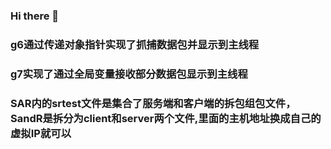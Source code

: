### Hi there 👋
### g6通过传递对象指针实现了抓捕数据包并显示到主线程
### g7实现了通过全局变量接收部分数据包显示到主线程
### SAR内的srtest文件是集合了服务端和客户端的拆包组包文件，SandR是拆分为client和server两个文件,里面的主机地址换成自己的虚拟IP就可以
